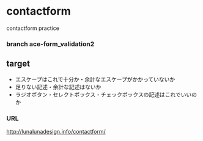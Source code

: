 # contactform
contactform practice

### branch ace-form_validation2

## target

- エスケープはこれで十分か・余計なエスケープがかかっていないか
- 足りない記述・余計な記述はないか
- ラジオボタン・セレクトボックス・チェックボックスの記述はこれでいいのか

### URL
http://lunalunadesign.info/contactform/
